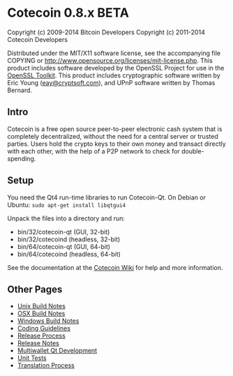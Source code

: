 Cotecoin 0.8.x BETA
====================

Copyright (c) 2009-2014 Bitcoin Developers
Copyright (c) 2011-2014 Cotecoin Developers

Distributed under the MIT/X11 software license, see the accompanying
file COPYING or http://www.opensource.org/licenses/mit-license.php.
This product includes software developed by the OpenSSL Project for use in the [OpenSSL Toolkit](http://www.openssl.org/). This product includes
cryptographic software written by Eric Young ([eay@cryptsoft.com](mailto:eay@cryptsoft.com)), and UPnP software written by Thomas Bernard.


Intro
---------------------
Cotecoin is a free open source peer-to-peer electronic cash system that is
completely decentralized, without the need for a central server or trusted
parties.  Users hold the crypto keys to their own money and transact directly
with each other, with the help of a P2P network to check for double-spending.


Setup
---------------------
You need the Qt4 run-time libraries to run Cotecoin-Qt. On Debian or Ubuntu:
	`sudo apt-get install libqtgui4`

Unpack the files into a directory and run:

- bin/32/cotecoin-qt (GUI, 32-bit)
- bin/32/cotecoind (headless, 32-bit)
- bin/64/cotecoin-qt (GUI, 64-bit)
- bin/64/cotecoind (headless, 64-bit)

See the documentation at the [Cotecoin Wiki](http://cotecoin.info)
for help and more information.


Other Pages
---------------------
- [Unix Build Notes](build-unix.md)
- [OSX Build Notes](build-osx.md)
- [Windows Build Notes](build-msw.md)
- [Coding Guidelines](coding.md)
- [Release Process](release-process.md)
- [Release Notes](release-notes.md)
- [Multiwallet Qt Development](multiwallet-qt.md)
- [Unit Tests](unit-tests.md)
- [Translation Process](translation_process.md)
